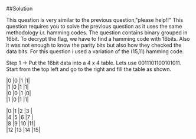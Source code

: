 ##Solution

This question is very similar to the previous question,"please help!!" This question requires you to solve the previous question as it uses the same methodology i.r. hamming codes. 
The question contains binary grouped in 16bit. To decrypt the flag, we have to find a hamming code with 16bits. Also it was not enough to know the parity bits but also how they checked
the data bits. For this question i used a variation of the (15,11) hamming code. 

Step 1 ->  Put the 16bit data into a 4 x 4 table. Lets use 0011101100101011. Start from the top left and go to the right and fill the table as shown.

|0 |0 |1 |1| <br>
|1 |0 |1 |1| <br>
|0 |0 |1 |0| <br>
|1 |0 |1 |1| <br>


|0  |1  |2  |3 | <br>
|4  |5  |6  |7 | <br>
|8  |9  |10 |11| <br>
|12 |13 |14 |15| <br>
